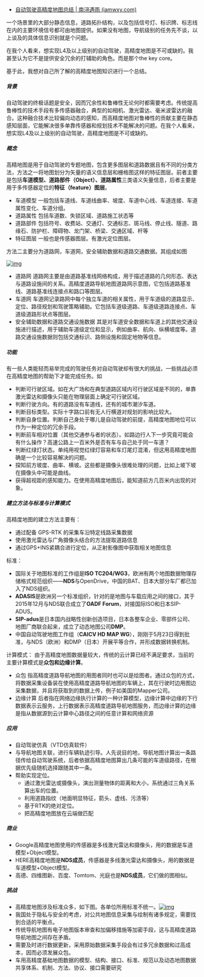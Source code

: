 - [自动驾驶高精度地图总结 | 南浔遇雨 (iamwxy.com)](http://www.iamwxy.com/高精度地图整理.html)

一个场景里的大部分静态信息，道路拓扑结构，以及包括信号灯、标识牌、标志线在内的主要环境信号都可由地图提供。如果没有地图，导航级别的任务先不谈，以上谈及的具体信息识别就是个问题。

在我个人看来，想实现L4及以上级别的自动驾驶，高精度地图是不可或缺的。我甚至认为它不是提供安全冗余的打辅助的角色。而是那个the key core。

基于此，我想对自己所了解的高精度地图知识进行一个总结。

##### 背景

自动驾驶的终极话题是安全，因而冗余性和鲁棒性无论何时都需要考虑。传统提高鲁棒性的技术手段有多传感器融合，典型的如相机、激光雷达、毫米波雷达的融合。这种融合技术比较偏向动态的感知，而高精度地图对鲁棒性的贡献主要在静态感知层面，它能解决很多单靠传感器和规划技术不能解决的问题。在我个人看来，想实现L4及以上级别的自动驾驶，高精度地图是不可或缺的。

##### 概念

高精地图是用于自动驾驶的专题地图，包含更多图层和道路数据且有不同的分类方法，方法之一将地图划分为矢量的语义信息层和栅格图这样的特征图层。前者主要是包括**车道模型、道路部件（Object）、道路属性**三类语义矢量信息，后者主要是用于多传感器定位的**特征（feature）图层**。

- 车道模型
  一般包括车道线、车道线曲率、坡度、车道中心线、车道连接、车道属性变化、车道分组。
- 道路属性
  包括车道数、失锁区域、道路施工状态等
- 道路部件
  包括符号、收费站、交通灯、交通标志、斑马线、停止线、隧道、路缘石、防护栏、障碍物、龙门架、桥梁、交通区域、杆等
- 特征图层
  一般也是传感器图层。有激光定位图层。

方法二主要分为道路网，车道网，安全辅助数据和道路交通数据。其组成如图

[![img](http://www.iamwxy.com/%E9%AB%98%E7%B2%BE%E5%BA%A6%E5%9C%B0%E5%9B%BE%E6%95%B4%E7%90%86/hdp.jpg)](http://www.iamwxy.com/高精度地图整理/hdp.jpg)

- 道路网
  道路网主要是由道路基准线网络构成，用于描述道路的几何形态、表达与道路设施间的关系。高精度道路导航地图道路网示意图，它包括道路基准线、道路基准线连接点和路口等图层。
- 车道网
  车道网记录路网中每个独立车道的相关属性，用于车道级的道路显示、定位、路径规划和驾驶策略辅助。它包括车道级道路、车道级道路连接点、车道级道路形状点等图层。
- 安全辅助数据和道路交通设施数据
  其是对车道安全数据和车道上的其他交通设施进行描述，用于辅助车道级定位和显示，例如曲率、航向、纵横坡度等。道路交通设施数据则包括交通标识、路侧设施和固定地物等信息。

##### 功能

有一些人类能轻而易举完成的驾驶任务对自动驾驶却有很大的挑战，一些挑战必须在高精度地图的帮助下才能完成任务。如

- 判断可行驶区域。如在大广场和在典型道路区域内可行驶区域是不同的，单靠激光雷达和摄像头只能在物理层面上确定可行驶区域。
- 判断行驶方向。有的道路没有车道线，还有的城市潮汐车道。
- 判断目标类型。实际十字路口前有无人行横道对规划的影响比较大。
- 判断自身位置。判断自己身处于哪儿是自动驾驶的前提，高精度地图地位可以作为一种定位的冗余手段。
- 判断前车相对位置（其他交通参与者的状态）。如路边行人下一步究竟可能会有什么操作？高速公路上一百米外是否有车与自己处于同一车道？
- 判断红绿灯状态。单纯用视觉红绿灯容易和车灯尾灯混淆，但这用高精度地图确是一个比较容易解决的问题。
- 探知前方坡度、曲率、横坡。这些都是摄像头很难处理的问题，比如上坡下坡在摄像头中可能是曲线。
- 获得超视距的感知能力。在使用高精度地图后，能知道前方几百米内出现的对象。

##### 建立方法与标准与计算模式

高精度地图的建立方法主要有：

- 通过配备 GPS-RTK 的采集车沿特定线路采集数据
- 使用激光雷达与广角摄像头结合的方法提取道路信息
- 通过GPS+INS紧耦合进行定位，从正射影像图中获取相关地图信息

标准：

- 国际关于地图标准的工作组是**ISO TC204/WG3**，欧洲有两个地图数据物理存储格式规范组织——**NDS**与OpenDrive，中国的BAT、日本大部分车厂都已加入了NDS组织。
- **ADASIS**是欧洲另一个标准组织，针对的是地图与车载应用之间的接口，其于2015年12月与NDS联合成立了**OADF Forum**，对接国际ISO和日本SIP-ADUS。
- **SIP-adus**是日本国内战略性创新创造项目，日本各整车企业、零部件公司、地图厂商联合起来，成立了动态地图公司**DMP**。
- 中国自动驾驶地图工作组（**CAICV HD MAP WG**），刚刚于5月23日得到批准，与NDS（欧洲）和DMP（日本）开展平等合作，并形成数据转换机制。

计算模式：
由于高精度地图数据量较大，传统的云计算已经不满足要求，当前的主要计算模式是**众包和边缘计算**。

- 众包
  指高精度道路导航地图的用图者同时也可以是绘图者。通过众包的方式，将数据采集设备装在使用高精度道路导航地图的车辆上，其在行驶时边用图边采集数据，并且将获取到的数据上传，例子如美国的Mapper公司。
- 边缘计算
  后者指在网络边缘执行计算的一种计算模型，边缘计算中边缘的下行数据表示云服务，上行数据表示高精度道路导航地图服务，而边缘计算的边缘是指从数据源到云计算中心路径之间的任意计算和网络资源

##### 应用

- 自动驾驶仿真（VTD仿真软件）
- 与导航地图关联，进行车辆轨迹引导。人先说目的地，导航地图计算出一条路径传给自动驾驶系统，后者依据高精度地图算出几条可能的车道级路径，在根据优先级随机选择跟随其中一条。
- 帮助实现定位。
  - 通过激光雷达或摄像头，演出测量物体的距离和大小，系统通过三角关系算出车的位置。
  - 利用道路指纹（地面明显特征，箭头、虚线、污渍等）
  - 基于RTK的绝对定位。
  - 把高精度地图放在云端做匹配

##### 商业

- Google高精度地图使用的传感器是多线激光雷达和摄像头，用的数据是车道模型+Object模型。
- HERE高精度地图是**NDS成员**，传感器是多线激光雷达和摄像头，用的数据是车道模型+Object模型。
- 高德、四维图新、百度、Tomtom、光庭也是**NDS成员**，它们做的图相似。

##### 挑战

- 高精度地图涉及标准众多，如下图。各单位所用标准不统一。[![img](http://www.iamwxy.com/%E9%AB%98%E7%B2%BE%E5%BA%A6%E5%9C%B0%E5%9B%BE%E6%95%B4%E7%90%86/standard.jpg)](http://www.iamwxy.com/高精度地图整理/standard.jpg)
- 我国处于隐私与安全的考虑，对公共地图信息采集与绘制有诸多规定，需要找到合适的平衡点。
- 传统导航地图有电子地图版本审查和加偏移措施等加密手段，这与高精度道路导航地图之间存在矛盾。
- 需要及时进行数据更新，采用原始数据采集手段会有过多冗余数据和过高成本，因而必须发展众包。
- 车用高精度基础地图数据的模型、结构、接口、标准、规范以及动态地图数据共享体系、机制、方法、协议、接口需要研究